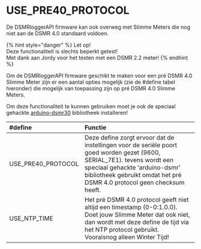 # USE\_PRE40\_PROTOCOL

De DSMRloggerAPI firmware kan ook overweg met Slimme Meters die nog niet aan de DSMR 4.0 standaard voldoen.

{% hint style="danger" %}
Let op!  
Deze functionaliteit is slechts beperkt getest!  
Met dank aan Jordy voor het testen met een DSMR 2.2 meter!
{% endhint %}

Om de DSMRloggerAPI firmware geschikt te maken voor een pré DSMR 4.0 Slimme Meter zijn er een aantal opties mogelijk \(zie de \#define tabel hieronder\) die mogelijk van toepassing zijn op pré DSMR 4.0 Slimme Meters.

Om deze functionaliteit te kunnen gebruiken moet je ook de speciaal gehackte [arduino-dsmr30](https://github.com/mrWheel/arduino-dsmr30) bibliotheek installeren!

| \#define | Functie |
| :--- | :--- |
| USE\_PRE40\_PROTOCOL | Deze define zorgt ervoor dat de instellingen voor de seriële poort goed worden gezet \(9600, SERIAL\_7E1\). tevens wordt een speciaal gehackte 'arduino-dsmr' bibliotheek gebruikt omdat het pré DSMR 4.0 protocol geen checksum heeft. |
| USE\_NTP\_TIME | Het pré DSMR 4.0 protocol geeft niet altijd een timestamp \(0-0:1.0.0\). Doet jouw Slimme Meter dat ook niet, dan wordt met deze define de tijd via het NTP protocol gebruikt. Vooralsnog alleen Winter Tijd! |

